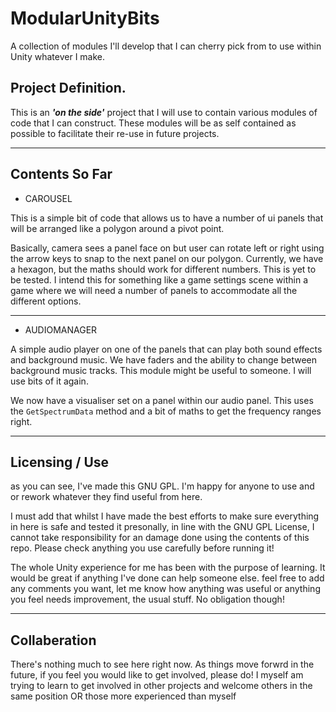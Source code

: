 # ModularUnityBits
A collection of modules I'll develop that I can cherry pick from to use within Unity whatever I make.

## Project Definition.

This is an ***'on the side'*** project that I will use to contain various modules of code that I can construct. These modules will be as self contained as possible to facilitate their re-use in future projects.

---

## Contents So Far

- CAROUSEL

This is a simple bit of code that allows us to have a number of ui panels that will be arranged like a polygon around a pivot point.

Basically, camera sees a panel face on but user can rotate left or right using the arrow keys to snap to the next panel on our polygon. Currently, we have a hexagon, but the maths should work for different numbers. This is yet to be tested. I intend this for something like a game settings scene within a game where we will need a number of panels to accommodate all the different options.

---

- AUDIOMANAGER

A simple audio player on one of the panels that can play both sound effects and background music. We have faders and the ability to change between background music tracks. This module might be useful to someone. I will use bits of it again.

We now have a visualiser set on a panel within our audio panel. This uses the `GetSpectrumData` method and a bit of maths to get the frequency ranges right.

---

## Licensing / Use

as you can see, I've made this GNU GPL. I'm happy for anyone to use and or rework whatever they find useful from here. 

I must add that whilst I have made the best efforts to make sure everything in here is safe and tested it presonally, in line with the GNU GPL License, I cannot take responsibility for an damage done using the contents of this repo. Please check anything you use carefully before running it!

The whole Unity experience for me has been with the purpose of learning. It would be great if anything I've done can help someone else. feel free to add any comments you want, let me know how anything was useful or anything you feel needs improvement, the usual stuff. No obligation though!

---
## Collaberation
There's nothing much to see here right now. As things move forwrd in the future, if you feel you would like to get involved, please do! I myself am trying to learn to get involved in other projects and welcome others in the same position OR those more experienced than myself
